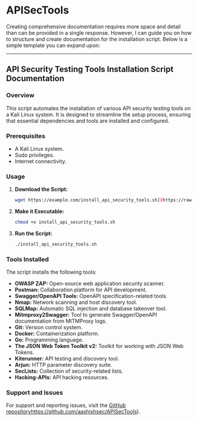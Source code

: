 # APISecTools
Creating comprehensive documentation requires more space and detail than can be provided in a single response. However, I can guide you on how to structure and create documentation for the installation script. Below is a simple template you can expand upon:

---

## API Security Testing Tools Installation Script Documentation

### Overview

This script automates the installation of various API security testing tools on a Kali Linux system. It is designed to streamline the setup process, ensuring that essential dependencies and tools are installed and configured.

### Prerequisites

- A Kali Linux system.
- Sudo privileges.
- Internet connectivity.

### Usage

1. **Download the Script:**
    ```bash
    wget https://example.com/install_api_security_tools.sh](https://raw.githubusercontent.com/aashishsec/APISecTools/main/APITools.sh
    ```

2. **Make it Executable:**
    ```bash
    chmod +x install_api_security_tools.sh
    ```

3. **Run the Script:**
    ```bash
    ./install_api_security_tools.sh
    ```

### Tools Installed

The script installs the following tools:

- **OWASP ZAP:** Open-source web application security scanner.
- **Postman:** Collaboration platform for API development.
- **Swagger/OpenAPI Tools:** OpenAPI specification-related tools.
- **Nmap:** Network scanning and host discovery tool.
- **SQLMap:** Automatic SQL injection and database takeover tool.
- **Mitmproxy2Swagger:** Tool to generate Swagger/OpenAPI documentation from MITMProxy logs.
- **Git:** Version control system.
- **Docker:** Containerization platform.
- **Go:** Programming language.
- **The JSON Web Token Toolkit v2:** Toolkit for working with JSON Web Tokens.
- **Kiterunner:** API testing and discovery tool.
- **Arjun:** HTTP parameter discovery suite.
- **SecLists:** Collection of security-related lists.
- **Hacking-APIs:** API hacking resources.

### Support and Issues

For support and reporting issues, visit the [GitHub repository](https://github.com/aashishsec/APISecTools)https://github.com/aashishsec/APISecTools).

